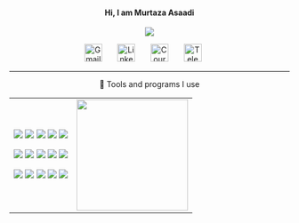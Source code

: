 <h4 align="center"> Hi, I am Murtaza Asaadi </h4>

<!-- https://github.com/DenverCoder1/readme-typing-svg -->
<p align="center">
  <img src="https://readme-typing-svg.herokuapp.com/?lines=Full-stack%20web%20and%20app%20developer;Experienced%20UI%2FUX%20Designer;10%2B%20years%20of%20coding%20experience;Always%20learning%20new%20things&font=Fira%20Code&center=true&width=440&height=45&color=18baeb&vCenter=true&size=22](https://readme-typing-svg.herokuapp.com?color=FF3F84&lines=Enjoying+learning;Electrical+engineer;Embedded+developer;CAD+designer">
</p>

<!-- Social icons section -->
<p align="center">
 <!-- <a href="https://twitter.com/mergenelos"><img width="32px" alt="Twitter" title="Twitter" src="src/icons/twitter.png"/></a>
  &#8287;&#8287;&#8287;&#8287;&#8287;-->
  <a href="mailto: mergenelos@gmail.com"><img width="32px" alt="Gmail" title="Gmail" src="src/icons/gmail.png"/></a>
  &#8287;&#8287;&#8287;&#8287;&#8287;
  <a href="https://www.linkedin.com/in/murtaza-asaadi/"><img width="32px" alt="Linkedin" title="Linkedin" src="src/icons/linkedin.png"/></a>
  &#8287;&#8287;&#8287;&#8287;&#8287;
  <a href="https://www.coursera.org/user/58aafc3c99e17d0c95a731c88c263bb2"><img width="32px" alt="Coursera" title="Coursera" src="src/icons/coursera.png"></a>
  &#8287;&#8287;&#8287;&#8287;&#8287;
  <a href="https://t.me/mergenelos"><img width="32px" alt="Telegram" title="Telegram" src="src/icons/telegram.png"/></a>
  &#8287;&#8287;&#8287;&#8287;&#8287;
</p>

---

<p align="center"> 🔨 Tools and programs I use </p>
<table align="center">
    <tr>
        <td>
          <p align="center"> 
            <a href="https://cppreference.com/"><img src="https://skillicons.dev/icons?i=cpp" /></a>
            <a href="https://www.gnu.org/software/bash/"><img src="https://skillicons.dev/icons?i=bash" /></a>
            <a href="https://www.rust-lang.org/"><img src="https://skillicons.dev/icons?i=rust" /></a>
            <a href="https://www.latex-project.org/"><img src="https://skillicons.dev/icons?i=latex" /></a>
            <a href="https://www.lua.org/"><img src="https://skillicons.dev/icons?i=lua" /></a>
        </p>
        <p align="center">
              <a href="https://www.mathworks.com/products/matlab.html"><img src="https://skillicons.dev/icons?i=matlab" /></a>  
              <a href="https://www.python.org/"><img src="https://skillicons.dev/icons?i=py" /></a>
              <a href="https://pytorch.org/"><img src="https://skillicons.dev/icons?i=pytorch" /></a>
              <a href="https://www.kernel.org/"><img src="https://skillicons.dev/icons?i=linux" /></a>
              <a href="https://archlinux.org/"><img src="https://skillicons.dev/icons?i=arch" /></a>  
        </p>
        <p align="center">
              <a href="https://www.arduino.cc/"><img src="https://skillicons.dev/icons?i=arduino" /></a>
              <a href="https://www.ros.org/"><img src="https://skillicons.dev/icons?i=ros" /></a>
              <a href="https://git-scm.com/"><img src="https://skillicons.dev/icons?i=git" /></a>
              <a href="https://www.vim.org/"><img src="https://skillicons.dev/icons?i=vim" /></a>
              <a href="https://www.docker.com/"><img src="https://skillicons.dev/icons?i=docker" /></a>
        </p>
      </td>
      <td>
        <a href="https://github.com/mergenelos/mergenelos">
          <img height=200 align="right" src="https://github-readme-stats.vercel.app/api/top-langs?username=mergenelos&layout=compact&langs_count=8&card_width=320&theme=transparent" hspace="0" />
        </a>
      </td>
    </tr>
</table>
